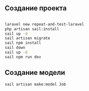 ## Создание проекта

```sh

laravel new repeat-and-test-laravel
php artisan sail:install
sail up -d
sail artisan migrate
sail npm install
sail down
sail up -d
sail npm run dev

```

## Создание модели

```sh
sail artisan make:model Job
```

